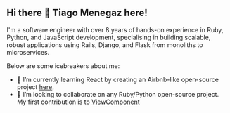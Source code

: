 ## Hi there 👋 Tiago Menegaz here!

I'm a software engineer with over 8 years of hands-on experience in Ruby, Python, and JavaScript development, specialising in building scalable, robust applications using Rails, Django, and Flask from monoliths to microservices.

Below are some icebreakers about me:
- 🌱 I’m currently learning React by creating an Airbnb-like open-source project [here](https://github.com/tiagomenegaz/ara-mim).
- 👯 I’m looking to collaborate on any Ruby/Python open-source project. My first contribution is to [ViewComponent](https://github.com/ViewComponent/view_component)
